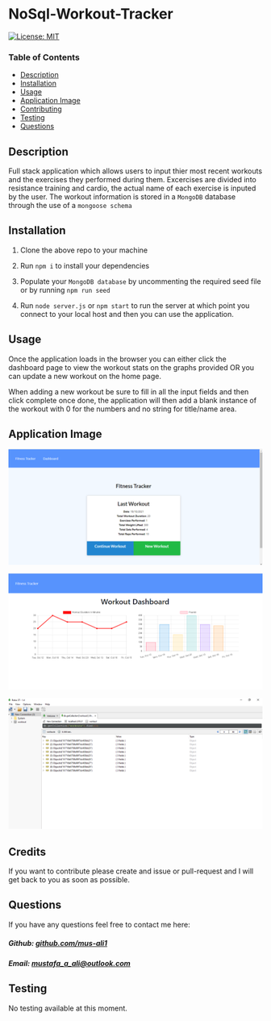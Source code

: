 # NoSql-Workout-Tracker




[![License: MIT](https://img.shields.io/badge/License-MIT-yellow.svg)](https://opensource.org/licenses/MIT)

### Table of Contents

- [Description](#description)
- [Installation](#installation)
- [Usage](#usage)
- [Application Image](#application-image)
- [Contributing](#contributing)
- [Testing](#testing)
- [Questions](#questions)



## Description

Full stack application which allows users to input thier most recent workouts and the exercises they performed during them. Excercises are divided into resistance training and cardio, the actual name of each exercise is inputed by the user. The workout information is stored in a ```MongoDB``` database through the use of a ```mongoose schema```


## Installation

1. Clone the above repo to your machine

2. Run `npm i` to install your dependencies 

3. Populate your `MongoDB database` by uncommenting the required seed file
or by running `npm run seed`

4. Run `node server.js` or `npm start` to run the server at which point you connect to your local host and then you can use the application. 



## Usage

Once the application loads in the browser you can either click the dashboard page to view the workout stats on the graphs provided OR you can update a new workout on the home page.

When adding a new workout be sure to fill in all the input fields and then click complete once done, the application will then add a blank instance of the workout with 0 for the numbers and no string for title/name area.



## Application Image 

 ![File In Action](./assets/images/apptwo.png)

  ![File In Action](./assets/images/appthree.png)

  ![File In Action](./assets/images/appone.png)

 

## Credits

If you want to contribute please create and issue or pull-request and I will get back to you as soon as possible.

## Questions

If you have any questions feel free to contact me here:

 ##### Github: [github.com/mus-ali1](https://github.com/mus-ali1)
 

 ##### Email: [mustafa_a_ali@outlook.com](mailto:mustafa_a_ali@outlook.com?subject=[GitHub])

## Testing

No testing available at this moment.
